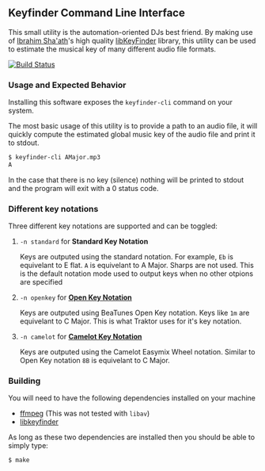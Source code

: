 ## Keyfinder Command Line Interface

This small utility is the automation-oriented DJs best friend. By making use of
[Ibrahim Sha'ath](http://www.ibrahimshaath.co.uk/)'s high quality
[libKeyFinder](https://github.com/ibsh/libKeyFinder/) library, this utility can
be used to estimate the musical key of many different audio file formats.

[![Build Status](https://travis-ci.org/EvanPurkhiser/keyfinder-cli.svg?branch=master)](https://travis-ci.org/EvanPurkhiser/keyfinder-cli)

### Usage and Expected Behavior

Installing this software exposes the `keyfinder-cli` command on your system.

The most basic usage of this utility is to provide a path to an audio file, it
will quickly compute the estimated global music key of the audio file and print
it to stdout.

```sh
$ keyfinder-cli AMajor.mp3
A
```

In the case that there is no key (silence) nothing will be printed to stdout
and the program will exit with a 0 status code.

### Different key notations

Three different key notations are supported and can be toggled:

 1. `-n standard` for **Standard Key Notation**

    Keys are outputed using the standard notation.  For example, `Eb` is
    equivelant to E flat. `A` is equivelant to A Major.  Sharps are not used.
    This is the default notation mode used to output keys when no other otpions
    are specified

 2. `-n openkey` for [**Open Key Notation**](https://www.beatunes.com/en/open-key-notation.html)

     Keys are outputed using BeaTunes Open Key notation. Keys like `1m` are
     equivelant to C Major. This is what Traktor uses for it's key notation.

 3. `-n camelot` for [**Camelot Key Notation**](http://www.mixedinkey.com/HowTo)

    Keys are outputed using the Camelot Easymix Wheel notation.  Similar to
    Open Key notation `8B` is equivelant to C Major.

### Building

You will need to have the following dependencies installed on your machine

 * [ffmpeg](https://www.ffmpeg.org/) (This was not tested with `libav`)
 * [libkeyfinder](https://github.com/ibsh/libKeyFinder/)

As long as these two dependencies are installed then you should be able to
simply type:

```
$ make
```

